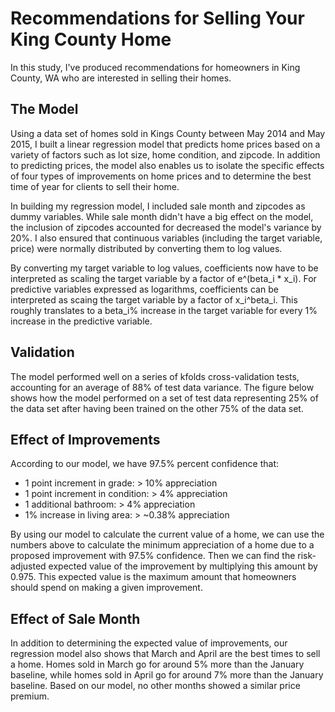 # Recommendations for Selling Your King County Home

In this study, I've produced recommendations for homeowners in King County, WA who are interested in selling their homes.

## The Model

Using a data set of homes sold in Kings County between May 2014 and May 2015, I built a linear regression model that predicts home prices based on a variety of factors such as lot size, home condition, and zipcode. In addition to predicting prices, the model also enables us to isolate the specific effects of four types of improvements on home prices and to determine the best time of year for clients to sell their home.

In building my regression model, I included sale month and zipcodes as dummy variables. While sale month didn't have a big effect on the model, the inclusion of zipcodes accounted for decreased the model's variance by 20%. I also ensured that continuous variables (including the target variable, price) were normally distributed by converting them to log values. 

By converting my target variable to log values, coefficients now have to be interpreted as scaling the target variable by a factor of e^(beta_i * x_i). For predictive variables expressed as logarithms, coefficients can be interpreted as scaing the target variable by a factor of x_i^beta_i. This roughly translates to a beta_i% increase in the target variable for every 1% increase in the predictive variable.

## Validation

The model performed well on a series of kfolds cross-validation tests, accounting for an average of 88% of test data variance. The figure below shows how the model performed on a set of test data representing 25% of the data set after having been trained on the other 75% of the data set. 

## Effect of Improvements

According to our model, we have 97.5% percent confidence that:

- 1 point increment in grade: > 10% appreciation
- 1 point increment in condition: > 4% appreciation
- 1 additional bathroom: > 4% appreciation
- 1% increase in living area: > ~0.38% appreciation

By using our model to calculate the current value of a home, we can use the numbers above to calculate the minimum appreciation of a home due to a proposed improvement with 97.5% confidence. Then we can find the risk-adjusted expected value of the improvement by multiplying this amount by 0.975. This expected value is the maximum amount that homeowners should spend on making a given improvement. 

## Effect of Sale Month

In addition to determining the expected value of improvements, our regression model also shows that March and April are the best times to sell a home. Homes sold in March go for around 5% more than the January baseline, while homes sold in April go for around 7% more than the January baseline. Based on our model, no other months showed a similar price premium.
